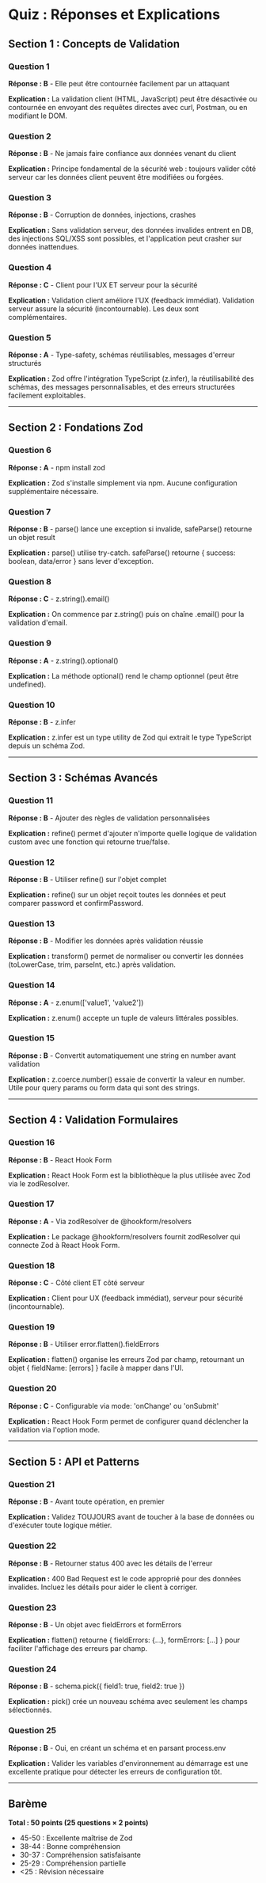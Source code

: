 # Quiz : Réponses et Explications

## Section 1 : Concepts de Validation

### Question 1
**Réponse : B** - Elle peut être contournée facilement par un attaquant

**Explication :** La validation client (HTML, JavaScript) peut être désactivée ou contournée en envoyant des requêtes directes avec curl, Postman, ou en modifiant le DOM.

### Question 2
**Réponse : B** - Ne jamais faire confiance aux données venant du client

**Explication :** Principe fondamental de la sécurité web : toujours valider côté serveur car les données client peuvent être modifiées ou forgées.

### Question 3
**Réponse : B** - Corruption de données, injections, crashes

**Explication :** Sans validation serveur, des données invalides entrent en DB, des injections SQL/XSS sont possibles, et l'application peut crasher sur données inattendues.

### Question 4
**Réponse : C** - Client pour l'UX ET serveur pour la sécurité

**Explication :** Validation client améliore l'UX (feedback immédiat). Validation serveur assure la sécurité (incontournable). Les deux sont complémentaires.

### Question 5
**Réponse : A** - Type-safety, schémas réutilisables, messages d'erreur structurés

**Explication :** Zod offre l'intégration TypeScript (z.infer), la réutilisabilité des schémas, des messages personnalisables, et des erreurs structurées facilement exploitables.

---

## Section 2 : Fondations Zod

### Question 6
**Réponse : A** - npm install zod

**Explication :** Zod s'installe simplement via npm. Aucune configuration supplémentaire nécessaire.

### Question 7
**Réponse : B** - parse() lance une exception si invalide, safeParse() retourne un objet result

**Explication :** parse() utilise try-catch. safeParse() retourne { success: boolean, data/error } sans lever d'exception.

### Question 8
**Réponse : C** - z.string().email()

**Explication :** On commence par z.string() puis on chaîne .email() pour la validation d'email.

### Question 9
**Réponse : A** - z.string().optional()

**Explication :** La méthode optional() rend le champ optionnel (peut être undefined).

### Question 10
**Réponse : B** - z.infer<typeof schema>

**Explication :** z.infer est un type utility de Zod qui extrait le type TypeScript depuis un schéma Zod.

---

## Section 3 : Schémas Avancés

### Question 11
**Réponse : B** - Ajouter des règles de validation personnalisées

**Explication :** refine() permet d'ajouter n'importe quelle logique de validation custom avec une fonction qui retourne true/false.

### Question 12
**Réponse : B** - Utiliser refine() sur l'objet complet

**Explication :** refine() sur un objet reçoit toutes les données et peut comparer password et confirmPassword.

### Question 13
**Réponse : B** - Modifier les données après validation réussie

**Explication :** transform() permet de normaliser ou convertir les données (toLowerCase, trim, parseInt, etc.) après validation.

### Question 14
**Réponse : A** - z.enum(['value1', 'value2'])

**Explication :** z.enum() accepte un tuple de valeurs littérales possibles.

### Question 15
**Réponse : B** - Convertit automatiquement une string en number avant validation

**Explication :** z.coerce.number() essaie de convertir la valeur en number. Utile pour query params ou form data qui sont des strings.

---

## Section 4 : Validation Formulaires

### Question 16
**Réponse : B** - React Hook Form

**Explication :** React Hook Form est la bibliothèque la plus utilisée avec Zod via le zodResolver.

### Question 17
**Réponse : A** - Via zodResolver de @hookform/resolvers

**Explication :** Le package @hookform/resolvers fournit zodResolver qui connecte Zod à React Hook Form.

### Question 18
**Réponse : C** - Côté client ET côté serveur

**Explication :** Client pour UX (feedback immédiat), serveur pour sécurité (incontournable).

### Question 19
**Réponse : B** - Utiliser error.flatten().fieldErrors

**Explication :** flatten() organise les erreurs Zod par champ, retournant un objet { fieldName: [errors] } facile à mapper dans l'UI.

### Question 20
**Réponse : C** - Configurable via mode: 'onChange' ou 'onSubmit'

**Explication :** React Hook Form permet de configurer quand déclencher la validation via l'option mode.

---

## Section 5 : API et Patterns

### Question 21
**Réponse : B** - Avant toute opération, en premier

**Explication :** Validez TOUJOURS avant de toucher à la base de données ou d'exécuter toute logique métier.

### Question 22
**Réponse : B** - Retourner status 400 avec les détails de l'erreur

**Explication :** 400 Bad Request est le code approprié pour des données invalides. Incluez les détails pour aider le client à corriger.

### Question 23
**Réponse : B** - Un objet avec fieldErrors et formErrors

**Explication :** flatten() retourne { fieldErrors: {...}, formErrors: [...] } pour faciliter l'affichage des erreurs par champ.

### Question 24
**Réponse : B** - schema.pick({ field1: true, field2: true })

**Explication :** pick() crée un nouveau schéma avec seulement les champs sélectionnés.

### Question 25
**Réponse : B** - Oui, en créant un schéma et en parsant process.env

**Explication :** Valider les variables d'environnement au démarrage est une excellente pratique pour détecter les erreurs de configuration tôt.

---

## Barème

**Total : 50 points (25 questions × 2 points)**

- 45-50 : Excellente maîtrise de Zod
- 38-44 : Bonne compréhension
- 30-37 : Compréhension satisfaisante
- 25-29 : Compréhension partielle
- <25 : Révision nécessaire

